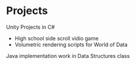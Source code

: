 # Projects
Unity Projects in C# 
- High school side scroll vidio game 
- Volumetric rendering scripts for World of Data

Java implementation work in Data Structures class
